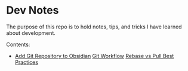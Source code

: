 # Dev Notes

The purpose of this repo is to hold notes, tips, and tricks I have learned about development.

Contents:

- [Add Git Repository to Obsidian]()
[Git Workflow]()
[Rebase vs Pull Best Practices]()